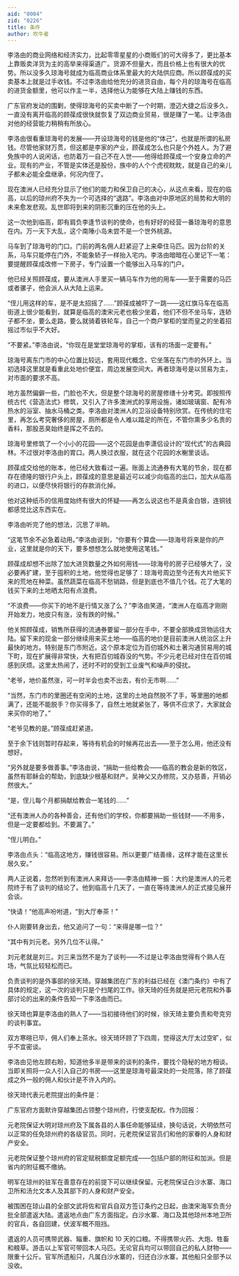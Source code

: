 ```yaml
---
aid: "0004"
zid: "0226"
title: 条件
author: 吹牛者
---
```


李洛由的商业网络和经济实力，比起零零星星的小商贩们的可大得多了，更比基本上靠贩卖洋货为主的高举来得渠道广。货源不但量大，而且价格上也有很大的优势。所以没多久琼海号就成为临高商业体系里最大的大陆供应商。所以顾葆成的买卖基本上就是过手收钱。不过李洛由给他充分的进货自由，每个月的琼海号在临高的进货金额里，他可以作主一半，选择他认为能够在大陆上赚钱的东西。

广东官府发动的围剿，使得琼海号的买卖中断了一个时期，澄迈大捷之后没多久，一直没有离开临高的顾葆成很快就恢复了双边商业贸易，很是赚了一笔。让李洛由对他的经营能力稍稍有所放心。

李洛由很看重琼海号的发展——开设琼海号的钱是他的“体己”，也就是所谓的私房钱。尽管他家财万贯，但这都是李家的产业，顾葆成怎么也只是个外姓人。为了避免族中的人说闲话，也防着万一自己不在人世——他得给顾葆成一个安身立命的产业。现有的产业，不管是实体还是股份，族中的人个个虎视眈眈，就是自己的亲儿子都未必能全盘继承，何况内侄了。

现在澳洲人已经充分显示了他们的能力和保卫自己的决心，从这点来看，现在的临高，以后的琼州府不失为一个可选择的“退路”。李洛由对中原地区的局势和大明的未来愈发悲观。乱世即将到来的阴影沉重的压在他的头上。

这一次他到临高，即有肩负李逢节谈判的使命，也有好好的经营一番琼海号的意思在内。万一天下大乱，这个南陲小岛未尝不是一个世外桃源。

马车到了琼海号的门口。门前的两名佣人赶紧迎了上来牵住马匹。因为台阶的关系，马车只能停在门外，不能象轿子一样抬入宅内。李洛由暗暗在心里记下一笔：要提醒顾葆成改修一下房子，专门设置一个能够出入马车的门户。

他已经关照顾葆成，要从澳洲人手里买一辆马车作为他的用车——至于需要的马匹或者骡子，他会派人从大陆上运来。

“侄儿用这样的车，是不是太招摇了……”顾葆成被吓了一跳——这红旗马车在临高街道上很少能看到，就算是临高的澳宋元老也极少坐着，他们不但不坐马车，连轿子都不坐，要么走路，要么就骑着铁轮车，自己一个商户掌柜的堂而皇之的坐着招摇过市似乎不大好。

“不要紧。”李洛由说，“你现在是堂堂琼海号的掌柜，该有的场面一定要有。”

琼海号离东门市的中心位置比较远，套用现代概念，它坐落在东门市的外环上。当初选择这里就是看重此处地价便宜，周边发展空间大。再者琼海号是以贸易为主，对市面的要求不高。

地方虽然偏僻一些，门脸也不大，但是整个琼海号的房屋修缮十分考究。即按照传统古代《营造法式》修筑，又引入了许多澳洲式的享用设施，诸如玻璃窗、配有冷热水的浴室、抽水马桶之类。李洛由对澳洲人的卫浴设备特别欣赏。在传统的住宅里，再怎么考究奢侈的房屋，厕所都是令人难以踏足的所在，不管你熏多少名贵的香料，那股恶臭始终是挥之不去的。

琼海号里修筑了一个小小的花园——这个花园是由李潇侣设计的“现代式”的古典园林。不过很对李洛由的胃口。两人换过衣服，就在这个花园的水榭里谈话。

顾葆成交给他的账本，他已经大致看过一遍。账面上流通券有大笔的节余，现在都存在德隆的银行户头上，顾葆成的意思是最近可以减少向临高的出口，加大从临高的进口，以便尽快将银行的存款消化掉。

他对这种纸币的信用度始终有很大的怀疑——再怎么说这也不是真金白银，连铜钱都感觉比这东西实在。

李洛由听完了他的想法，沉思了半晌。

“这笔节余不必急着动用。”李洛由说到，“你要有个算盘——琼海号将来是你的产业，这里就是你的天下，要多想想怎么就地使用这笔钱。”

顾葆成却想不出除了加大进货数量之外如何用钱——琼海号的房子已经够大了，没必要再扩建，至于囤积的土地，他觉得也足够了：琼海号周边至今还有大片他买下来的荒地在种菜。虽然蔬菜在临高不愁销路，但是到底也不值几个钱。花了大笔的钱买下来的土地晒太阳有点浪费。

“不浪费——你买下的地不是行情又涨了么？”李洛由笑道，“澳洲人在临高才刚刚开始发力，地皮只有涨，没有跌的时候。”

他关照顾葆成，销售所获得的流通券要留一部分在手中，不要全部换成货物运往大陆。留下来的现金一部分继续用来买土地——临高的地价是目前澳洲人统治区上升最快的地方。特别是东门市附近。这个原本定位为百仞城外和土著沟通贸易用的城下町，现在扩展得非常快，大有把百仞城吞没的气势。不少元老已经对住在百仞城感到厌烦。这里太热闹了，还时不时的受到工业废气和噪声的侵扰。

“老爷，地价虽然涨，可一时半会也卖不出去，有价无市啊……”

“当然，东门市的里圈还有空闲的土地，这里的土地自然脱不了手，等里圈的地都满了，还能不能脱手？你买得多了，自然土地就紧张了，等供不应求了，大家就会来买你的地了。”

“老爷见教的是。”顾葆成赶紧道。

至于余下钱则暂时存起来，等待有机会的时候再花出去——至于怎么用，他还没有想好。

“另外就是要多做善事。”李洛由说，“捐助一些给教会——临高的教会是新的牧区，虽然有耶稣会的帮助，到底缺少根基和财产。吴神父又办修院，又办慈善，开销必然很大。”

“是，侄儿每个月都捐献给教会一笔钱的……”

“还有澳洲人办的各种善会，还有他们的学校，你都要捐助一些钱财——不用多，但是一定要都给到。不要漏了。”

“侄儿明白。”

李洛由点头：“临高这地方，赚钱很容易。所以更要广结善缘，这样才能在这里长居久安。”

两人正说着，忽然听到有澳洲人来拜访——李洛由精神一振：大约是澳洲人的元老院终于有了谈判的结论了。他到临高十几天了，一直在等待澳洲人的正式接见展开会谈。

“快请！”他高声吩咐道，“到大厅奉茶！”

仆人刚要转身出去，他又追问了一句：“来得是哪一位？”

“其中有刘元老。另外几位不认得。”

刘元老就是刘三。刘三来当然不是为了谈判——不过是让李洛由觉得有个熟人在场，气氛比较轻松而已。

负责谈判的是外事部的徐天琦。穿越集团在广东的利益已经在《澳门条约》中有了具体的规定，这一次的谈判只是个扫尾的工作。徐天琦的任务就是把元老院和外事部讨论的出来的条件告知一下李洛由而已。

徐天琦也算是李洛由的熟人了——当初接待他们的时候，徐天琦主要负责和夸克穷的谈判事宜。

双方寒暄已毕，佣人们奉上茶水。徐天琦环顾了下四周，觉得这大厅太过空旷，似乎不宜密谈。

李洛由见他左顾右盼，知道他多半是带来的谈判的条件，要找个隐秘的地方相谈。当即关照将一众人引入自己的书房——这里是琼海号最深处的一处院落，除了顾葆成之外一般的佣人和伙计是不许入内的。

徐天琦代表元老院提出的条件是：

广东官府方面默许穿越集团占领整个琼州府，行使支配权。作为回报：

元老院保证大明对琼州府及下属各县的人事任命能够延续，换句话说，大明依然可以正常的任免琼州府的各级官员。同时，元老院保证官员们和他的家眷的人身和财产安全。

元老院保证整个琼州府的官定赋税额度足额完成——包括户部的附征和加派。但是省内的附征概不缴纳。

明军在琼州的驻军在善意存在的前提下可以继续保留。元老院保证白沙水寨、海口卫所和汤允文本人及其部下的人身和财产安全。

被围困在琼山县的全部文武将佐和官兵自双方签订条约之日起，由澳宋海军负责分批全部遣返大陆。遣返地点由广东方面指定。白沙水寨、海口及其他琼州本地卫所的官兵，各自回建，伏波军概不阻挡。

遣返的人员可携带武器、辎重、旗帜和 10 天的口粮。不得携带火药、大炮、牲畜和粮草。游击以上军官可带回本人马匹。无论官兵均可以带回自己的私人财物——限重十公斤。官军所遗船只，凡属白沙水寨的，归还白沙水寨，其他船只全部予以没收。
